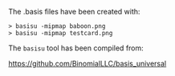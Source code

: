 The .basis files have been created with:

```
> basisu -mipmap baboon.png
> basisu -mipmap testcard.png
```

The ```basisu``` tool has been compiled from:

https://github.com/BinomialLLC/basis_universal
